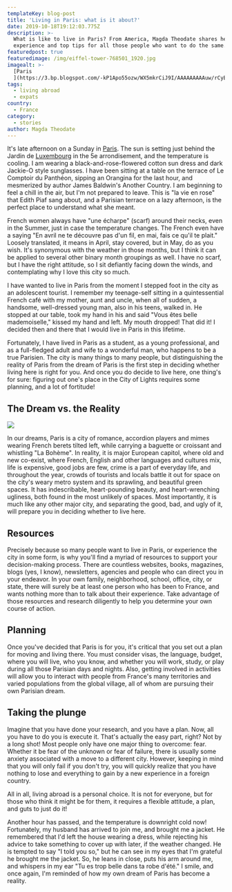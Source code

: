 ```yaml
---
templateKey: blog-post
title: 'Living in Paris: what is it about?'
date: 2019-10-18T19:12:03.775Z
description: >-
  What is like to live in Paris? From America, Magda Theodate shares her
  experience and top tips for all those people who want to do the same.
featuredpost: true
featuredimage: /img/eiffel-tower-768501_1920.jpg
imagealt: >-
  [Paris
  ](https://3.bp.blogspot.com/-kP1Apo55ozw/WX5mkrCiJ9I/AAAAAAAAAuw/rCyEeJoKvqAs4G-bc7KYL_KWqhOfGJRFQCLcBGAs/s1600/hannes-wolf-88980+Paris.jpg)
tags:
  - living abroad
  - expats
country:
  - France
category:
  - stories
author: Magda Theodate
---
```


It's late afternoon on a Sunday in [Paris](https://www.thexpatmagazine.com/blog/2019-07-29-what-i-learned-from-taking-the-metro-with-a-baby/). The sun is setting just behind the Jardin de [Luxembourg](https://www.thexpatmagazine.com/blog/2014-11-24-best-country-world-expat/) in the 5e arrondisement, and the temperature is cooling. I am wearing a black-and-rose-flowered cotton sun dress and dark Jackie-O style sunglasses. I have been sitting at a table on the terrace of Le Comptoir du Panthéon, sipping an Orangina for the last hour, and mesmerized by author James Baldwin's Another Country. I am beginning to feel a chill in the air, but I'm not prepared to leave. This is "la vie en rose" that Edith Piaf sang about, and a Parisian terrace on a lazy afternoon, is the perfect place to understand what she meant.

French women always have "une écharpe" (scarf) around their necks, even in the Summer, just in case the temperature changes. The French even have a saying "En avril ne te découvre pas d'un fil, en mai, fais ce qu'il te plait." Loosely translated, it means in April, stay covered, but in May, do as you wish. It's synonymous with the weather in those months, but I think it can be applied to several other binary month groupings as well. I have no scarf, but I have the right attitude, so I sit defiantly facing down the winds, and contemplating why I love this city so much.

I have wanted to live in Paris from the moment I stepped foot in the city as an adolescent tourist. I remember my teenage-self sitting in a quintessential French café with my mother, aunt and uncle, when all of sudden, a handsome, well-dressed young man, also in his teens, walked in. He stopped at our table, took my hand in his and said "Vous êtes belle mademoiselle," kissed my hand and left. My mouth dropped! That did it! I decided then and there that I would live in Paris in this lifetime.

Fortunately, I have lived in Paris as a student, as a young professional, and as a full-fledged adult and wife to a wonderful man, who happens to be a true Parisien. The city is many things to many people, but distinguishing the reality of Paris from the dream of Paris is the first step in deciding whether living here is right for you. And once you do decide to live here, one thing's for sure: figuring out one's place in the City of Lights requires some planning, and a lot of fortitude!

## The Dream vs. the Reality

![](/img/paris.jpg)

In our dreams, Paris is a city of romance, accordion players and mimes wearing French berets tilted left, while carrying a baguette or croissant and whistling "La Bohème". In reality, it is major European capitol, where old and new co-exist, where French, English and other languages and cultures mix, life is expensive, good jobs are few, crime is a part of everyday life, and throughout the year, crowds of tourists and locals battle it out for space on the city's weary metro system and its sprawling, and beautiful green spaces. It has indescribable, heart-pounding beauty, and heart-wrenching ugliness, both found in the most unlikely of spaces. Most importantly, it is much like any other major city, and separating the good, bad, and ugly of it, will prepare you in deciding whether to live here.

## Resources

Precisely because so many people want to live in Paris, or experience the city in some form, is why you'll find a myriad of resources to support your decision-making process. There are countless websites, books, magazines, blogs (yes, I know), newsletters, agencies and people who can direct you in your endeavor. In your own family, neighborhood, school, office, city, or state, there will surely be at least one person who has been to France, and wants nothing more than to talk about their experience. Take advantage of those resources and research diligently to help you determine your own course of action.

## Planning

Once you've decided that Paris is for you, it's critical that you set out a plan for moving and living there. You must consider visas, the language, budget, where you will live, who you know, and whether you will work, study, or play during all those Parisian days and nights. Also, getting involved in activities will allow you to interact with people from France's many territories and varied populations from the global village, all of whom are pursuing their own Parisian dream.

## Taking the plunge

Imagine that you have done your research, and you have a plan. Now, all you have to do you is execute it. That's actually the easy part, right? Not by a long shot! Most people only have one major thing to overcome: fear. Whether it be fear of the unknown or fear of failure, there is usually some anxiety associated with a move to a different city. However, keeping in mind that you will only fail if you don't try, you will quickly realize that you have nothing to lose and everything to gain by a new experience in a foreign country.

All in all, living abroad is a personal choice. It is not for everyone, but for those who think it might be for them, it requires a flexible attitude, a plan, and guts to just do it!

Another hour has passed, and the temperature is downright cold now! Fortunately, my husband has arrived to join me, and brought me a jacket. He remembered that I'd left the house wearing a dress, while rejecting his advice to take something to cover up with later, if the weather changed. He is tempted to say "I told you so," but he can see in my eyes that I'm grateful he brought me the jacket. So, he leans in close, puts his arm around me, and whispers in my ear "Tu es trop belle dans ta robe d'été." I smile, and once again, I'm reminded of how my own dream of Paris has become a reality.
